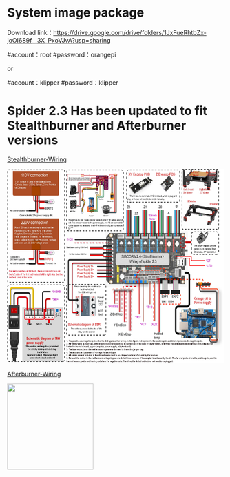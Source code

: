 # System image package
Download link：https://drive.google.com/drive/folders/1JxFueRhtbZx-joOI689f__3X_PxoVJvA?usp=sharing

#account：root
#password：orangepi

or

#account：klipper
#password：klipper

# Spider 2.3 Has been updated to fit Stealthburner and Afterburner versions

[Stealthburner-Wiring](https://github.com/Lzhikai/siboor-voron/blob/main/Voron-2.4/SIBOOR%20V2.4-Stealthburner-Wiring%20of%20spider%202.3.jpg)

<img src="https://github.com/Lzhikai/siboor-voron/blob/main/Voron-2.4/SIBOOR%20V2.4-Stealthburner-Wiring%20of%20spider%202.3.jpg" width="800" height="450">

[Afterburner-Wiring](https://github.com/Lzhikai/siboor-voron/blob/main/Voron-2.4/SIBOOR%20V2.4-Afterburner-Wiring%20of%20spider%202.3.jpg)

<img src="https://github.com/Lzhikai/siboor-voron/blob/main/Voron-2.4/SIBOOR%20V2.4-Afterburner-Wiring%20of%20spider%202.3.jpg" width="200" height="200">
